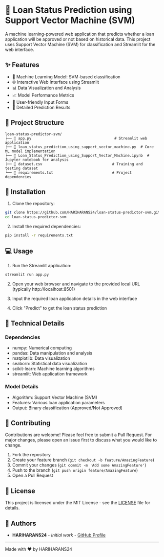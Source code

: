 # 🏦 Loan Status Prediction using Support Vector Machine (SVM)

A machine learning-powered web application that predicts whether a loan application will be approved or not based on historical data. This project uses Support Vector Machine (SVM) for classification and Streamlit for the web interface.

## ✨ Features
- 🤖 Machine Learning Model: SVM-based classification
- 🌐 Interactive Web Interface using Streamlit
- 📊 Data Visualization and Analysis
- 📈 Model Performance Metrics
- 📱 User-friendly Input Forms
- 📑 Detailed Prediction Results

## 📁 Project Structure
```
loan-status-predictor-svm/
├── 📝 app.py                                      # Streamlit web application
├── 📝 loan_status_prediction_using_support_vector_machine.py  # Core ML model implementation
├── 📝 Loan_Status_Prediction_using_Support_Vector_Machine.ipynb  # Jupyter notebook for analysis
├── 📝 dataset.csv                                # Training and testing dataset
└── 📝 requirements.txt                           # Project dependencies
```

## 🚀 Installation

1. Clone the repository:
```bash
git clone https://github.com/HARIHARANS24/loan-status-predictor-svm.git
cd loan-status-predictor-svm
```

2. Install the required dependencies:
```bash
pip install -r requirements.txt
```

## 💻 Usage

1. Run the Streamlit application:
```bash
streamlit run app.py
```

2. Open your web browser and navigate to the provided local URL (typically http://localhost:8501)

3. Input the required loan application details in the web interface

4. Click "Predict" to get the loan status prediction

## 🔧 Technical Details

### Dependencies
- numpy: Numerical computing
- pandas: Data manipulation and analysis
- matplotlib: Data visualization
- seaborn: Statistical data visualization
- scikit-learn: Machine learning algorithms
- streamlit: Web application framework

### Model Details
- Algorithm: Support Vector Machine (SVM)
- Features: Various loan application parameters
- Output: Binary classification (Approved/Not Approved)

## 🤝 Contributing

Contributions are welcome! Please feel free to submit a Pull Request. For major changes, please open an issue first to discuss what you would like to change.

1. Fork the repository
2. Create your feature branch (`git checkout -b feature/AmazingFeature`)
3. Commit your changes (`git commit -m 'Add some AmazingFeature'`)
4. Push to the branch (`git push origin feature/AmazingFeature`)
5. Open a Pull Request

## 📄 License

This project is licensed under the MIT License - see the [LICENSE](LICENSE) file for details.

## 👥 Authors

- **HARIHARANS24** - *Initial work* - [GitHub Profile](https://github.com/HARIHARANS24)

---
Made with ❤️ by HARIHARANS24 
